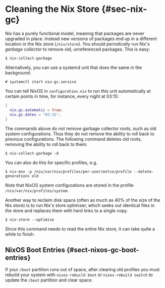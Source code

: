 # Cleaning the Nix Store {#sec-nix-gc}

Nix has a purely functional model, meaning that packages are never
upgraded in place. Instead new versions of packages end up in a
different location in the Nix store (`/nix/store`). You should
periodically run Nix's *garbage collector* to remove old, unreferenced
packages. This is easy:

```ShellSession
$ nix-collect-garbage
```

Alternatively, you can use a systemd unit that does the same in the
background:

```ShellSession
# systemctl start nix-gc.service
```

You can tell NixOS in `configuration.nix` to run this unit automatically
at certain points in time, for instance, every night at 03:15:

```nix
{
  nix.gc.automatic = true;
  nix.gc.dates = "03:15";
}
```

The commands above do not remove garbage collector roots, such as old
system configurations. Thus they do not remove the ability to roll back
to previous configurations. The following command deletes old roots,
removing the ability to roll back to them:

```ShellSession
$ nix-collect-garbage -d
```

You can also do this for specific profiles, e.g.

```ShellSession
$ nix-env -p /nix/var/nix/profiles/per-user/eelco/profile --delete-generations old
```

Note that NixOS system configurations are stored in the profile
`/nix/var/nix/profiles/system`.

Another way to reclaim disk space (often as much as 40% of the size of
the Nix store) is to run Nix's store optimiser, which seeks out
identical files in the store and replaces them with hard links to a
single copy.

```ShellSession
$ nix-store --optimise
```

Since this command needs to read the entire Nix store, it can take quite
a while to finish.

## NixOS Boot Entries {#sect-nixos-gc-boot-entries}

If your `/boot` partition runs out of space, after clearing old profiles
you must rebuild your system with `nixos-rebuild boot` or `nixos-rebuild
switch` to update the `/boot` partition and clear space.
